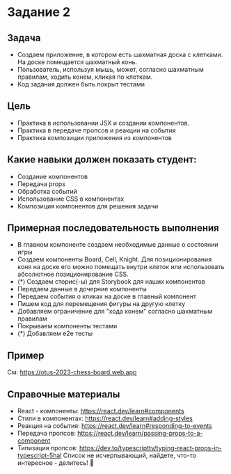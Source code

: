 # Задание 2
## Задача
- Создаем приложение, в котором есть шахматная доска с клетками. На доске помещается шахматный конь.
- Пользователь, используя мышь, может, согласно шахматным правилам, ходить конем, кликая по клеткам.
- Код задания должен быть покрыт тестами
## Цель
- Практика в использовании JSX и создании компонентов.
- Практика в передаче пропсов и реакции на события
- Практика композиции приложения из компонентов
## Какие навыки должен показать студент:
- Создание компонентов
- Передача props
- Обработка событий
- Использование CSS в компонентах
- Композиция компонентов для решения задачи
## Примерная последовательность выполнения
- В главном компоненте создаем необходимые данные о состоянии игры
- Создаем компоненты Board, Cell, Knight. Для позиционирования коня на доске его можно помещать внутри клеток или использовать абсолютное позиционирование CSS.
- (*) Создаем сторис(-ы) для Storybook для наших компонентов
- Передаем данные в дочерние компоненты
- Передаем события о кликах на доске в главный компонент
- Пишем код для перемещения фигуры на другую клетку
- Добавляем ограничение для "хода конем" согласно шахматным правилам
- Покрываем компоненты тестами
- (*) Добавляем e2e тесты
## Пример
См:  https://otus-2023-chess-board.web.app
## Справочные материалы
- React - компоненты: https://react.dev/learn#components
- Стили в компонентах: https://react.dev/learn#adding-styles
- Реакция на события: https://react.dev/learn#responding-to-events
- Передача пропсов: https://react.dev/learn/passing-props-to-a-component
- Типизация пропсов: https://dev.to/typescripttv/typing-react-props-in-typescript-5hal
Список не исчерпывающий, найдете, что-то интересное - делитесь! 🤗